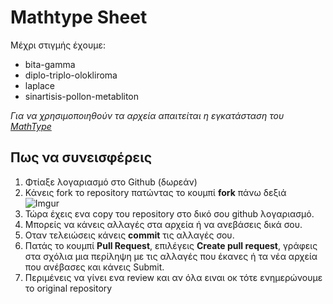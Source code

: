 # Mathtype Sheet

Μέχρι στιγμής έχουμε:
- bita-gamma 
- diplo-triplo-olokliroma
- laplace
- sinartisis-pollon-metabliton

*Για να χρησιμοποιηθούν τα αρχεία απαιτείται η εγκατάσταση του [MathType](https://store.wiris.com/en/products/mathtype/download)* 

## Πως να συνεισφέρεις
1. Φτίαξε λογαριασμό στο Github (δωρεάν)
2. Κάνεις fork το repository πατώντας το κουμπί **fork** πάνω δεξιά <br>
![Imgur](https://i.imgur.com/CctOs1d.png)
3. Τώρα έχεις ενα copy του repository στο δικό σου github λογαριασμό.
4. Μπορείς να κάνεις αλλαγές στα αρχεία ή να ανεβάσεις δικά σου.
5. Οταν τελειώσεις κάνεις **commit** τις αλλαγές σου.
6. Πατάς το κουμπί **Pull Request**, επιλέγεις **Create pull request**, γράφεις στα σχόλια μια περίληψη με τις αλλαγές που έκανες ή τα νέα αρχεία που ανέβασες και κάνεις Submit.
7. Περιμένεις να γίνει ενα review και αν όλα ειναι οκ τότε ενημερώνουμε το original repository
